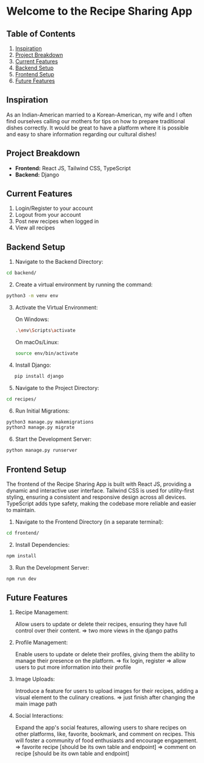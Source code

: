 # Welcome to the Recipe Sharing App

## Table of Contents

1. [Inspiration](#inspiration)
2. [Project Breakdown](#project-breakdown)
3. [Current Features](#current-features)
3. [Backend Setup](#backend-setup)
4. [Frontend Setup](#frontend-setup)
5. [Future Features](#future-features)

## Inspiration

As an Indian-American married to a Korean-American, my wife and I often find ourselves calling our mothers for tips on how to prepare traditional dishes correctly. It would be great to have a platform where it is possible and easy to share information regarding our cultural dishes!

## Project Breakdown

- **Frontend:** React JS, Tailwind CSS, TypeScript
- **Backend:** Django

## Current Features
1. Login/Register to your account
2. Logout from your account
3. Post new recipes when logged in 
4. View all recipes

## Backend Setup

1. Navigate to the Backend Directory:

```bash
cd backend/
```

2. Create a virtual environment by running the command:

```bash
python3 -m venv env
```

3. Activate the Virtual Environment:

   On Windows:

   ```bash
   .\env\Scripts\activate
   ```

   On macOs/Linux:

   ```bash
   source env/bin/activate
   ```

4. Install Django:

```bash
   pip install django
```

5. Navigate to the Project Directory:

```bash
cd recipes/
```

6. Run Initial Migrations:

```bash
python3 manage.py makemigrations
python3 manage.py migrate

```

6. Start the Development Server:

```bash
python manage.py runserver
```

## Frontend Setup

The frontend of the Recipe Sharing App is built with React JS, providing a dynamic and interactive user interface. Tailwind CSS is used for utility-first styling, ensuring a consistent and responsive design across all devices. TypeScript adds type safety, making the codebase more reliable and easier to maintain.

1. Navigate to the Frontend Directory (in a separate terminal):

```bash
cd frontend/
```

2. Install Dependencies:

```bash
npm install
```

3. Run the Development Server:

```bash
npm run dev
```

## Future Features

1. Recipe Management:

   Allow users to update or delete their recipes, ensuring they have full control over their content.
   => two more views in the django paths 

2. Profile Management:

   Enable users to update or delete their profiles, giving them the ability to manage their presence on the platform.
   => fix login, register 
   => allow users to put more information into their profile 
   

3. Image Uploads:

   Introduce a feature for users to upload images for their recipes, adding a visual element to the culinary creations.
   => just finish after changing the main image path

4. Social Interactions:

   Expand the app's social features, allowing users to share recipes on other platforms, like, favorite, bookmark, and comment on recipes. This will foster a community of food enthusiasts and encourage engagement.
   => favorite recipe [should be its own table and endpoint]
   => comment on recipe [should be its own table and endpoint] 
